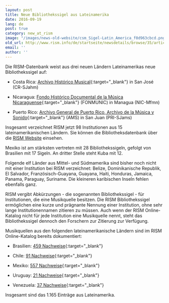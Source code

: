 ```yaml
---
layout: post
title: Neue Bibliothekssigel aus Lateinamerika
date: 2016-09-19
lang: de
post: true
category: new_at_rism
image: "/images/news-old-website/csm_Sigel-Latin_America_f0d963cbcd.png"
old_url: http://www.rism.info/de/startseite/newsdetails/browse/35/article/64/new-library-sigla-in-latin-america.html
email: ''
author: ''
---
```


Die RISM-Datenbank weist aus drei neuen Ländern Lateinamerikas neue Bibliothekssigel auf:

- Costa Rica: [Archivo Histórico Musical](http://archivomusical.ucr.ac.cr/){:target="_blank"} in San José (CR-SJahm)

- Nicaragua: [Fondo Histórico Documental de la Música Nicaraguense](http://ihnca.edu.ni/){:target="_blank"} (FONMUNIC) in Managua (NIC-Mfmn)

- Puerto Rico: [Archivo General de Puerto Rico, Archivo de la Música y Sonido](http://www.icp.gobierno.pr/programas/archivo-general-de-puerto-rico){:target="_blank"} (AMS) in San Juan (PRI-SJams)


Insgesamt verzeichnet RISM jetzt 98 Institutionen aus 15 lateinamerikanischen Ländern. Sie können die Bibliotheksdatenbank über die [RISM Website](/community/sigla.html) einsehen.

Mexiko ist am stärksten vertreten mit 28 Bibliothekssigeln, gefolgt von Brasilien mit 17 Sigeln. An dritter Stelle steht Kuba mit 12.

Folgende elf Länder aus Mittel- und Südmamerika sind bisher noch nicht mit einer Institution bei RISM verzeichnet: Belize, Dominikanische Republik, El Salvador, Französisch-Guayana, Guayana, Haiti, Honduras, Jamaica, Panama, Paraguay, Suriname. Die kleineren karibischen Inseln fehlen ebenfalls ganz.


RISM vergibt Abkürzungen - die sogenannten Bibliothekssigel - für Institutionen, die eine Musikquelle besitzen. Die RISM Bibliothekssigel ermöglichen eine kurze und prägnante Nennung einer Institution, ohne sehr lange Institutionennamen zitieren zu müssen. Auch wenn der RISM Online-Katalog nicht für jede Institution eine Musikquelle nennt, steht das Bibliothekssigel dennoch den Forschern zur Zitierung zur Verfügung.

Musikquellen aus den folgenden lateinamerikanische Ländern sind im RISM Online-Katalog bereits dokumentiert:

- Brasilien: [459 Nachweise](https://opac.rism.info/search?View=rism&siglum=BR-*){:target="_blank"}

- Chile: [91 Nachweise](https://opac.rism.info/search?View=rism&siglum=RCH-*){:target="_blank"}

- Mexiko: [557 Nachweise](https://opac.rism.info/search?View=rism&siglum=MEX-*){:target="_blank"}

- Uruguay: [21 Nachweise](https://opac.rism.info/search?View=rism&siglum=ROU-*){:target="_blank"}

- Venezuela: [37 Nachweise](https://opac.rism.info/search?View=rism&siglum=VE-*){:target="_blank"}


Insgesamt sind das 1.165 Einträge aus Lateinamerika.
